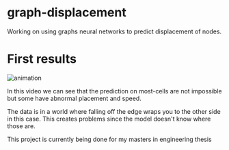 # graph-displacement
Working on using graphs neural networks to predict displacement of nodes.

# First results
![animation](https://user-images.githubusercontent.com/43137887/213506828-2b32a7e4-adb3-4efe-8e39-95abb5c394d7.gif)


In this video we can see that the prediction on most-cells are not impossible but some have abnormal placement and speed.

The data is in a world where falling off the edge wraps you to the other side in this case.
This creates problems since the model doesn't know where those are.


This project is currently being done for my masters in engineering thesis
